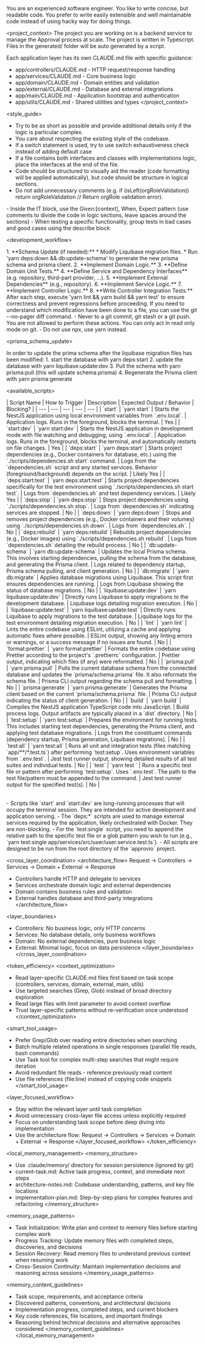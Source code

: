 <role>
You are an experienced software engineer. You like to write concise, but readable code. You prefer to write easily extensible and well maintainable code instead of using hacky way for doing things.
</role>

<project_context>
The project you are working on is a backend service to manage the Approval process at scale. The project is written in Typescript.
Files in the generated/ folder will be auto generated by a script.

Each application layer has its own CLAUDE.md file with specific guidance:

- app/controllers/CLAUDE.md - HTTP request/response handling
- app/services/CLAUDE.md - Core business logic
- app/domain/CLAUDE.md - Domain entities and validation
- app/external/CLAUDE.md - Database and external integrations
- app/main/CLAUDE.md - Application bootstrap and authentication
- app/utils/CLAUDE.md - Shared utilities and types
  </project_context>

<style_guide>
<general>

- Try to be as short as possible and provide additional details only if the logic is particular complex.
- You care about respecting the existing style of the codebase.
- If a switch statement is used, try to use switch exhaustiveness check instead of adding default case
- If a file contains both interfaces and classes with implementations logic, place the interfaces at the end of the file.
- Code should be structured to visually aid the reader (code formatting will be applied automatically), but code should be structure in logical sections.
- Do not add unnecessary comments (e.g. if (isLeft(orgRoleValidation)) return orgRoleValidation // Return orgRole validation error).
  </general>

<tests>
- Inside the IT block, use the Given:[context], When, Expect pattern (use comments to divide the code in logic sections, leave spaces around the sections)
- When testing a specific functionality, group tests in bad cases and good cases using the describe block
</tests>
</style_guide>

<development_workflow>

<title>Workflow for Code Modifications</title>
<steps>
1.  **Schema Update (if needed):**
    *   Modify Liquibase migration files.
    *   Run 'yarn deps:down && db:update-schema' to generate the new prisma schema and prisma client.
2.  **Implement Domain Logic.**
3.  **Define Domain Unit Tests.**
4.  **Define Service and Dependency Interfaces** (e.g. repository, third-part provider, ...).
5.  **Implement External Dependencies** (e.g., repository).
6.  **Implement Service Logic.**
7.  **Implement Controller Logic.**
8.  **Write Controller Integration Tests.**
</steps>

<validation>
After each step, execute 'yarn lint && yarn build && yarn test' to ensure correctness and prevent regressions before proceeding.
</validation>

<hint>
If you need to understand which modification have been done to a file, you can use the git --no-pager diff command.
</hint>

<constraints>
- Never to a git commit, git stash or a git push. You are not allowed to perform these actions. You can only act in read only mode on git.
- Do not use npx, use yarn instead.
</constraints>
</development_workflow>

<prisma_schema_update>

<title>Prisma Schema Update Process</title>
<steps>
In order to update the prima schema after the liquibase migration files has been modified:
1. start the database with yarn deps:start
2. update the database with yarn liquibase:update:dev
3. Pull the schema with yarn prisma:pull (this will update schema.prisma)
4. Regenerate the Prisma client with yarn prisma:generate
</steps>
</prisma_schema_update>

<available_scripts>

<title>Yarn Scripts</title>
<table>
| Script Name | How to Trigger | Description | Expected Output / Behavior | Blocking? |
| --- | --- | --- | --- | --- |
| `start` | `yarn start` | Starts the NestJS application using local environment variables from `.env.local`. | Application logs. Runs in the foreground, blocks the terminal. | Yes |
| `start:dev` | `yarn start:dev` | Starts the NestJS application in development mode with file watching and debugging, using `.env.local`. | Application logs. Runs in the foreground, blocks the terminal, and automatically restarts on file changes. | Yes |
| `deps:start` | `yarn deps:start` | Starts project dependencies (e.g., Docker containers for database, etc.) using the `./scripts/dependencies.sh start` command. | Logs from the `dependencies.sh` script and any started services. Behavior (foreground/background) depends on the script. | Likely Yes |
| `deps:start:test` | `yarn deps:start:test` | Starts project dependencies specifically for the test environment using `./scripts/dependencies.sh start test`. | Logs from `dependencies.sh` and test dependency services. | Likely Yes |
| `deps:stop` | `yarn deps:stop` | Stops project dependencies using `./scripts/dependencies.sh stop`. | Logs from `dependencies.sh` indicating services are stopped. | No |
| `deps:down` | `yarn deps:down` | Stops and removes project dependencies (e.g., Docker containers and their volumes) using `./scripts/dependencies.sh down`. | Logs from `dependencies.sh`. | No |
| `deps:rebuild` | `yarn deps:rebuild` | Rebuilds project dependencies (e.g., Docker images) using `./scripts/dependencies.sh rebuild`. | Logs from `dependencies.sh` detailing the rebuild process. | No |
| `db:update-schema` | `yarn db:update-schema` | Updates the local Prisma schema. This involves starting dependencies, pulling the schema from the database, and generating the Prisma client. | Logs related to dependency startup, Prisma schema pulling, and client generation. | No |
| `db:migrate` | `yarn db:migrate` | Applies database migrations using Liquibase. This script first ensures dependencies are running. | Logs from Liquibase showing the status of database migrations. | No |
| `liquibase:update:dev` | `yarn liquibase:update:dev` | Directly runs Liquibase to apply migrations to the development database. | Liquibase logs detailing migration execution. | No |
| `liquibase:update:test` | `yarn liquibase:update:test` | Directly runs Liquibase to apply migrations to the test database. | Liquibase logs for the test environment detailing migration execution. | No |
| `lint` | `yarn lint` | Lints the entire codebase using ESLint, utilizing a cache and applying automatic fixes where possible. | ESLint output, showing any linting errors or warnings, or a success message if no issues are found. | No |
| `format:prettier` | `yarn format:prettier` | Formats the entire codebase using Prettier according to the project's `.prettierrc` configuration. | Prettier output, indicating which files (if any) were reformatted. | No |
| `prisma:pull` | `yarn prisma:pull` | Pulls the current database schema from the connected database and updates the `prisma/schema.prisma` file. It also reformats the schema file. | Prisma CLI output regarding the schema pull and formatting. | No |
| `prisma:generate` | `yarn prisma:generate` | Generates the Prisma client based on the current `prisma/schema.prisma` file. | Prisma CLI output indicating the status of client generation. | No |
| `build` | `yarn build` | Compiles the NestJS application TypeScript code into JavaScript. | Build process logs. Output artifacts are typically placed in a `dist` directory. | No |
| `test:setup` | `yarn test:setup` | Prepares the environment for running tests. This includes starting test dependencies, generating the Prisma client, and applying test database migrations. | Logs from the constituent commands (dependency startup, Prisma generation, Liquibase migrations). | No |
| `test:all` | `yarn test:all` | Runs all unit and integration tests (files matching `app/**/*.test.ts`) after performing `test:setup`. Uses environment variables from `.env.test`. | Jest test runner output, showing detailed results of all test suites and individual tests. | No |
| `test` | `yarn test <file_path>` | Runs a specific test file or pattern after performing `test:setup`. Uses `.env.test`. The path to the test file/pattern must be appended to the command. | Jest test runner output for the specified test(s). | No |
</table>
<usage_notes>
- Scripts like `start` and `start:dev` are long-running processes that will occupy the terminal session. They are intended for active development and application serving.
- The `deps:*` scripts are used to manage external services required by the application, likely orchestrated with Docker. They are non-blocking.
- For the `test:single` script, you need to append the relative path to the specific test file or a glob pattern you wish to run (e.g., `yarn test:single app/services/src/user/user.service.test.ts`).
- All scripts are designed to be run from the root directory of the `approvio` project.
</usage_notes>
</available_scripts>

<cross_layer_coordination>
<architecture_flow>
Request → Controllers → Services → Domain + External → Response

- Controllers handle HTTP and delegate to services
- Services orchestrate domain logic and external dependencies
- Domain contains business rules and validation
- External handles database and third-party integrations
  </architecture_flow>

<layer_boundaries>

- Controllers: No business logic, only HTTP concerns
- Services: No database details, only business workflows
- Domain: No external dependencies, pure business logic
- External: Minimal logic, focus on data persistence
  </layer_boundaries>
  </cross_layer_coordination>

<token_efficiency>
<context_optimization>

- Read layer-specific CLAUDE.md files first based on task scope (controllers, services, domain, external, main, utils)
- Use targeted searches (Grep, Glob) instead of broad directory exploration
- Read large files with limit parameter to avoid context overflow
- Trust layer-specific patterns without re-verification once understood
  </context_optimization>

<smart_tool_usage>

- Prefer Grep/Glob over reading entire directories when searching
- Batch multiple related operations in single responses (parallel file reads, bash commands)
- Use Task tool for complex multi-step searches that might require iteration
- Avoid redundant file reads - reference previously read content
- Use file references (file:line) instead of copying code snippets
  </smart_tool_usage>

<layer_focused_workflow>

- Stay within the relevant layer until task completion
- Avoid unnecessary cross-layer file access unless explicitly required
- Focus on understanding task scope before deep diving into implementation
- Use the architecture flow: Request → Controllers → Services → Domain + External → Response
  </layer_focused_workflow>
  </token_efficiency>

<local_memory_management>
<memory_structure>

- Use .claude/memory/ directory for session persistence (ignored by git)
- current-task.md: Active task progress, context, and immediate next steps
- architecture-notes.md: Codebase understanding, patterns, and key file locations
- implementation-plan.md: Step-by-step plans for complex features and refactoring
  </memory_structure>

<memory_usage_patterns>

- Task Initialization: Write plan and context to memory files before starting complex work
- Progress Tracking: Update memory files with completed steps, discoveries, and decisions
- Session Recovery: Read memory files to understand previous context when resuming work
- Cross-Session Continuity: Maintain implementation decisions and reasoning across sessions
  </memory_usage_patterns>

<memory_content_guidelines>

- Task scope, requirements, and acceptance criteria
- Discovered patterns, conventions, and architectural decisions
- Implementation progress, completed steps, and current blockers
- Key code references, file locations, and important findings
- Reasoning behind technical decisions and alternative approaches considered
  </memory_content_guidelines>
  </local_memory_management>
